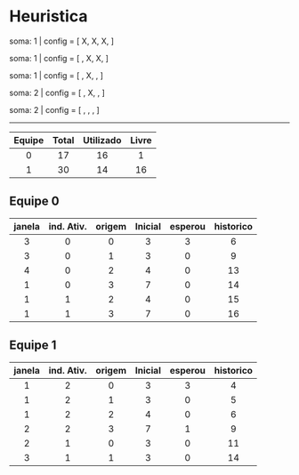 # Heuristica

soma: 1 | config = [ X, X, X, ]

soma: 1 | config = [  , X, X, ]

soma: 1 | config = [  , X,  , ]

soma: 2 | config = [  , X,  , ]

soma: 2 | config = [  ,  ,  , ]



--------

Equipe | Total | Utilizado | Livre |
| :-: | :-: | :-: | :-: |
| 0 | 17 | 16 | 1
| 1 | 30 | 14 | 16

## Equipe 0
| janela | ind. Ativ. | origem | Inicial | esperou | historico |
| :-: | :-: | :-: | :-: | :-: | :-: |
| 3 | 0 | 0 | 3 | 3 | 6|
| 3 | 0 | 1 | 3 | 0 | 9|
| 4 | 0 | 2 | 4 | 0 | 13|
| 1 | 0 | 3 | 7 | 0 | 14|
| 1 | 1 | 2 | 4 | 0 | 15|
| 1 | 1 | 3 | 7 | 0 | 16|


## Equipe 1
| janela | ind. Ativ. | origem | Inicial | esperou | historico |
| :-: | :-: | :-: | :-: | :-: | :-: |
| 1 | 2 | 0 | 3 | 3 | 4|
| 1 | 2 | 1 | 3 | 0 | 5|
| 1 | 2 | 2 | 4 | 0 | 6|
| 2 | 2 | 3 | 7 | 1 | 9|
| 2 | 1 | 0 | 3 | 0 | 11|
| 3 | 1 | 1 | 3 | 0 | 14|


